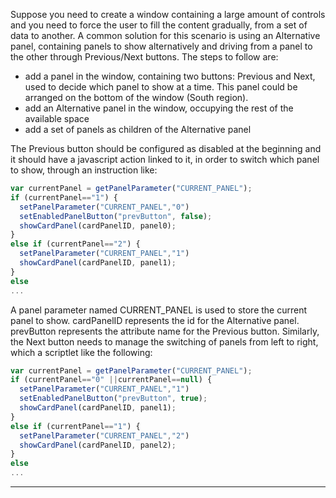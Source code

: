 Suppose you need to create a window containing a large amount of controls and you need to force the user to fill the content gradually, from a set of data to another.
A common solution for this scenario is using an Alternative panel, containing panels to show alternatively and driving from a panel to the other through Previous/Next buttons.
The steps to follow are:

* add a panel in the window, containing two buttons: Previous and Next, used to decide which panel to show at a time. This panel could be arranged on the bottom of the window (South region).
* add an Alternative panel in the window, occupying the rest of the available space
* add a set of panels as children of the Alternative panel

The Previous button should be configured as disabled at the beginning and it should have a javascript action linked to it, in order to switch which panel to show, through an instruction like:

```js
var currentPanel = getPanelParameter("CURRENT_PANEL");
if (currentPanel=="1") {
  setPanelParameter("CURRENT_PANEL","0")
  setEnabledPanelButton("prevButton", false);
  showCardPanel(cardPanelID, panel0);
}
else if (currentPanel=="2") {
  setPanelParameter("CURRENT_PANEL","1")
  showCardPanel(cardPanelID, panel1);
}
else
...

```

A panel parameter named CURRENT_PANEL is used to store the current panel to show.
cardPanelID represents the id for the Alternative panel.
prevButton represents the attribute name for the Previous button.
Similarly, the Next button needs to manage the switching of panels from left to right, which a scriptlet like the following:

```js
var currentPanel = getPanelParameter("CURRENT_PANEL");
if (currentPanel=="0" ||currentPanel==null) {
  setPanelParameter("CURRENT_PANEL","1")
  setEnabledPanelButton("prevButton", true);
  showCardPanel(cardPanelID, panel1);
}
else if (currentPanel=="1") {
  setPanelParameter("CURRENT_PANEL","2")
  showCardPanel(cardPanelID, panel2);
}
else
...

```




                

---


